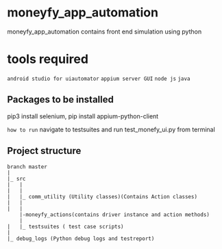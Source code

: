 # moneyfy_app_automation
moneyfy_app_automation contains front end simulation using python

# tools required
`android studio for uiautomator`
`appium server GUI`
`node js`
`java`


## Packages to be installed
pip3 install selenium,
pip install appium-python-client

`how to run`
navigate to testsuites and run test_monefy_ui.py from terminal

## Project structure

```
branch master
|
|_ src
|	|
|	|
|	|_ comm_utility (Utility classes)(Contains Action classes)
|   | 
|	|
    |-moneyfy_actions(contains driver instance and action methods)
    |
|	|_ testsuites ( test case scripts)
|
|_ debug_logs (Python debug logs and testreport)
```
